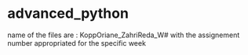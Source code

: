 ﻿# advanced_python
name of the files are : KoppOriane_ZahriReda_W# with the assignement number appropriated for the specific week
